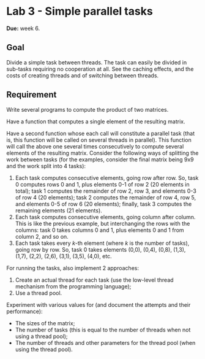 # Lab 3 - Simple parallel tasks

**Due:** week 6.

## Goal

Divide a simple task between threads. The task can easily be divided in sub-tasks requiring no cooperation at all. See the caching effects, and the costs of creating threads and of switching between threads.

## Requirement

Write several programs to compute the product of two matrices.

Have a function that computes a single element of the resulting matrix.

Have a second function whose each call will constitute a parallel task (that is, this function will be called on several threads in parallel). This function will call the above one several times consecutively to compute several elements of the resulting matrix. Consider the following ways of splitting the work between tasks (for the examples, consider the final matrix being 9x9 and the work split into 4 tasks):

1.  Each task computes consecutive elements, going row after row. So, task 0 computes rows 0 and 1, plus elements 0-1 of row 2 (20 elements in total); task 1 computes the remainder of row 2, row 3, and elements 0-3 of row 4 (20 elements); task 2 computes the remainder of row 4, row 5, and elements 0-5 of row 6 (20 elements); finally, task 3 computes the remaining elements (21 elements).
2.  Each task computes consecutive elements, going column after column. This is like the previous example, but interchanging the rows with the columns: task 0 takes columns 0 and 1, plus elements 0 and 1 from column 2, and so on.
3.  Each task takes every _k_-th element (where _k_ is the number of tasks), going row by row. So, task 0 takes elements (0,0), (0,4), (0,8), (1,3), (1,7), (2,2), (2,6), (3,1), (3,5), (4,0), etc.

For running the tasks, also implement 2 approaches:

1.  Create an actual thread for each task (use the low-level thread mechanism from the programming language);
2.  Use a thread pool.

Experiment with various values for (and document the attempts and their performance):

*   The sizes of the matrix;
*   The number of tasks (this is equal to the number of threads when not using a thread pool);
*   The number of threads and other parameters for the thread pool (when using the thread pool).